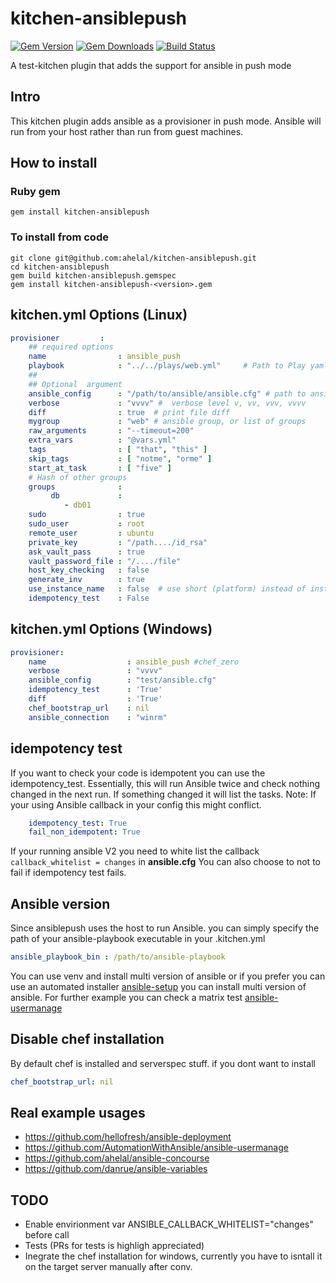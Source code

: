 # kitchen-ansiblepush
[![Gem Version](https://badge.fury.io/rb/kitchen-ansiblepush.svg)](https://badge.fury.io/rb/kitchen-ansiblepush)
[![Gem Downloads](http://ruby-gem-downloads-badge.herokuapp.com/kitchen-ansiblepush?type=total&color=brightgreen)](https://rubygems.org/gems/kitchen-ansiblepush)
[![Build Status](https://travis-ci.org/ahelal/kitchen-ansiblepush.svg?branch=master)](https://travis-ci.org/ahelal/kitchen-ansiblepush)

A test-kitchen plugin that adds the support for ansible in push mode

## Intro
This kitchen plugin adds ansible as a provisioner in push mode. Ansible will run from your host rather than run from guest machines.  

## How to install 

### Ruby gem
```
gem install kitchen-ansiblepush
```

### To install from code 
``` 
git clone git@github.com:ahelal/kitchen-ansiblepush.git
cd kitchen-ansiblepush
gem build kitchen-ansiblepush.gemspec
gem install kitchen-ansiblepush-<version>.gem
```

## kitchen.yml Options (Linux)
```yaml
provisioner         :
    ## required options
    name                : ansible_push
    playbook            : "../../plays/web.yml"     # Path to Play yaml
    ##
    ## Optional  argument
    ansible_config      : "/path/to/ansible/ansible.cfg" # path to ansible config file
    verbose             : "vvvv" #  verbose level v, vv, vvv, vvvv
    diff                : true  # print file diff
    mygroup             : "web" # ansible group, or list of groups
    raw_arguments       : "--timeout=200"
    extra_vars          : "@vars.yml"
    tags                : [ "that", "this" ]
    skip_tags           : [ "notme", "orme" ]
    start_at_task       : [ "five" ]
    # Hash of other groups
    groups              : 
         db             :
            - db01
    sudo                : true
    sudo_user           : root
    remote_user         : ubuntu
    private_key         : "/path..../id_rsa"
    ask_vault_pass      : true
    vault_password_file : "/..../file"
    host_key_checking   : false
    generate_inv        : true
    use_instance_name   : false  # use short (platform) instead of instance name by default
    idempotency_test    : False
```
## kitchen.yml Options (Windows)
```yaml
provisioner:
    name                  : ansible_push #chef_zero
    verbose               : "vvvv"
    ansible_config        : "test/ansible.cfg"
    idempotency_test      : 'True'
    diff                  : 'True'
    chef_bootstrap_url    : nil
    ansible_connection    : "winrm"
```
## idempotency test
If you want to check your code is idempotent you can use the idempotency_test. Essentially, this will run Ansible twice and check nothing changed in the next run. If something changed it will list the tasks. Note: If your using Ansible callback in your config this might conflict.
```yaml
    idempotency_test: True
    fail_non_idempotent: True
```

If your running ansible V2 you need to white list the callback ``` callback_whitelist = changes``` in **ansible.cfg**
You can also choose to not to fail if idempotency test fails.

##  Ansible version
Since ansiblepush uses the host to run Ansible. you can simply specify the path of your ansible-playbook executable in your .kitchen.yml
```yaml
ansible_playbook_bin : /path/to/ansible-playbook
```

You can use venv and install multi version of ansible or if you prefer you can use an automated installer [ansible-setup](https://github.com/AutomationWIthAnsible/ansible-setup) you can install multi version of ansible.
For further example you can check a matrix test [ansible-usermanage](https://github.com/AutomationWithAnsible/ansible-usermanage/blob/master/.kitchen.yml)

## Disable chef installation
By default chef is installed and serverspec stuff. if you dont want to install 
```yaml
chef_bootstrap_url: nil
```

## Real example usages
- https://github.com/hellofresh/ansible-deployment
- https://github.com/AutomationWithAnsible/ansible-usermanage
- https://github.com/ahelal/ansible-concourse
- https://github.com/danrue/ansible-variables

## TODO
- Enable envirionment var ANSIBLE_CALLBACK_WHITELIST="changes" before call
- Tests (PRs for tests is highligh appreciated)
- Inegrate the chef installation for windows, currently you have to isntall it on the target server manually after conv.



